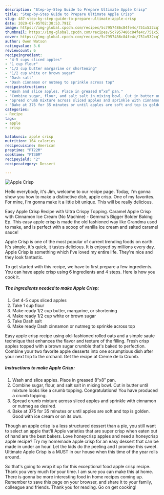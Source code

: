 ```yaml
---
description: "Step-by-Step Guide to Prepare Ultimate Apple Crisp"
title: "Step-by-Step Guide to Prepare Ultimate Apple Crisp"
slug: 487-step-by-step-guide-to-prepare-ultimate-apple-crisp
date: 2020-07-05T02:38:53.791Z
image: https://img-global.cpcdn.com/recipes/5c7957486c84fe4c/751x532cq70/apple-crisp-recipe-main-photo.jpg
thumbnail: https://img-global.cpcdn.com/recipes/5c7957486c84fe4c/751x532cq70/apple-crisp-recipe-main-photo.jpg
cover: https://img-global.cpcdn.com/recipes/5c7957486c84fe4c/751x532cq70/apple-crisp-recipe-main-photo.jpg
author: Owen Watson
ratingvalue: 3.6
reviewcount: 6
recipeingredient:
- "4-5 cups sliced apples"
- "1 cup flour"
- "1/2 cup butter margarine or shortening"
- "1/2 cup white or brown sugar"
- "Dash salt"
- "Dash cinnamon or nutmeg to sprinkle across top"
recipeinstructions:
- "Wash and slice apples. Place in greased 8”x8” pan."
- "Combine sugar, flour, and salt salt in mixing bowl. Cut in butter until mixture looks like a crumb topping. Congratulations! You have produced a crumb topping."
- "Spread crumb mixture across sliced apples and sprinkle with cinnamon or nutmeg as desired."
- "Bake at 375 for 35 minutes or until apples are soft and top is golden. Good with ice cream or on its own."
categories:
- Recipe
tags:
- apple
- crisp

katakunci: apple crisp 
nutrition: 164 calories
recipecuisine: American
preptime: "PT22M"
cooktime: "PT30M"
recipeyield: "2"
recipecategory: Dessert

---
```



![Apple Crisp](https://img-global.cpcdn.com/recipes/5c7957486c84fe4c/751x532cq70/apple-crisp-recipe-main-photo.jpg)

Hello everybody, it's Jim, welcome to our recipe page. Today, I'm gonna show you how to make a distinctive dish, apple crisp. One of my favorites. For mine, I'm gonna make it a little bit unique. This will be really delicious.

Easy Apple Crisp Recipe with Ultra Crispy Topping. Caramel Apple Crisp with Cinnamon Ice Cream (No Machine) - Gemma&#39;s Bigger Bolder Baking Ep. This easy apple crisp is made the old fashioned way like Grandma used to make, and is perfect with a scoop of vanilla ice cream and salted caramel sauce!

Apple Crisp is one of the most popular of current trending foods on earth. It's simple, it's quick, it tastes delicious. It is enjoyed by millions every day. Apple Crisp is something which I've loved my entire life. They're nice and they look fantastic.


To get started with this recipe, we have to first prepare a few ingredients. You can have apple crisp using 6 ingredients and 4 steps. Here is how you cook it.

<!--inarticleads1-->

##### The ingredients needed to make Apple Crisp:

1. Get 4-5 cups sliced apples
1. Take 1 cup flour
1. Make ready 1/2 cup butter, margarine, or shortening
1. Make ready 1/2 cup white or brown sugar
1. Take Dash salt
1. Make ready Dash cinnamon or nutmeg to sprinkle across top


Easy apple crisp recipe using old-fashioned rolled oats and a simple saute technique that enhances the flavor and texture of the filling. Fresh crisp apples topped with a brown sugar crumble that&#39;s baked to perfection. Combine your two favorite apple desserts into one scrumptious dish after your next trip to the orchard. Get the recipe at Creme de la Crumb. 

<!--inarticleads2-->

##### Instructions to make Apple Crisp:

1. Wash and slice apples. Place in greased 8”x8” pan.
1. Combine sugar, flour, and salt salt in mixing bowl. Cut in butter until mixture looks like a crumb topping. Congratulations! You have produced a crumb topping.
1. Spread crumb mixture across sliced apples and sprinkle with cinnamon or nutmeg as desired.
1. Bake at 375 for 35 minutes or until apples are soft and top is golden. Good with ice cream or on its own.


Though an apple crisp is a less structured dessert than a pie, you still want to select an apple that&#39;ll Apple varieties that are super crisp when eaten out of hand are the best bakers. Love honeycrisp apples and need a honeycrisp apple recipe? Try my homemade apple crisp for an easy dessert that can be made in under an hour. Let the kids do the peeling and I promise this sweet. Ultimate Apple Crisp is a MUST in our house when this time of the year rolls around. 

So that's going to wrap it up for this exceptional food apple crisp recipe. Thank you very much for your time. I am sure you can make this at home. There is gonna be more interesting food in home recipes coming up. Remember to save this page on your browser, and share it to your family, colleague and friends. Thank you for reading. Go on get cooking!
